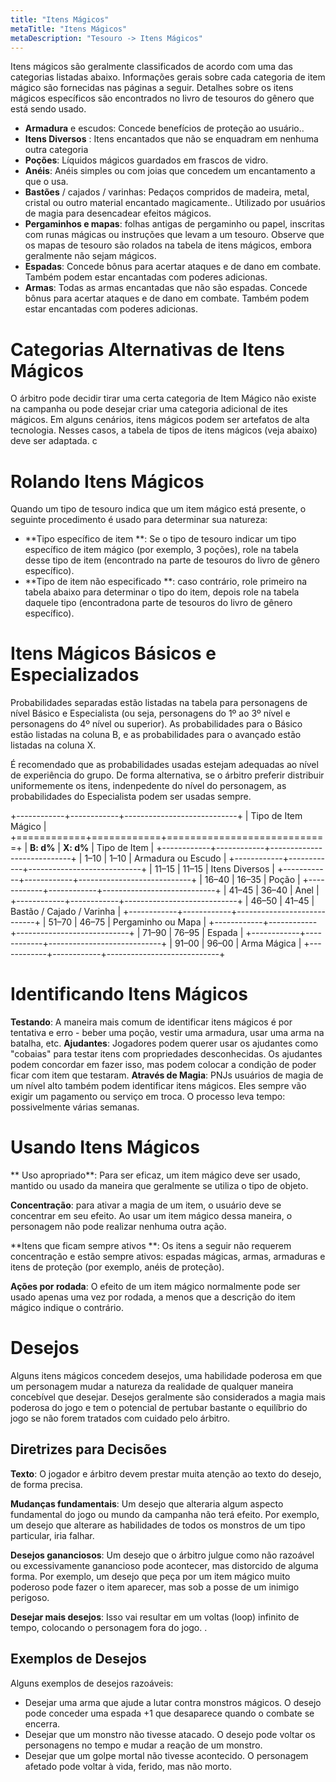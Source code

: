 ```yaml
---
title: "Itens Mágicos"
metaTitle: "Itens Mágicos"
metaDescription: "Tesouro -> Itens Mágicos"
---
```


Itens mágicos são geralmente classificados de acordo com uma das categorias listadas abaixo. Informações gerais sobre cada categoria de item mágico são fornecidas nas páginas a seguir. Detalhes sobre os itens mágicos específicos são encontrados no livro de tesouros do gênero que está sendo usado.

* **Armadura** e escudos: Concede benefícios de proteção ao usuário..
* **Itens Diversos** : Itens encantados que não se enquadram em nenhuma outra categoria
* **Poções**: Líquidos mágicos guardados em frascos de vidro.
* **Anéis**: Anéis simples ou com joias que concedem um encantamento a que o usa.
* **Bastões** / cajados / varinhas: Pedaços compridos de madeira, metal, cristal ou outro material encantado magicamente.. Utilizado por usuários de magia para desencadear efeitos mágicos.
* **Pergaminhos e mapas**: folhas antigas de pergaminho ou papel, inscritas com runas mágicas ou instruções que levam a um tesouro. Observe que os mapas de tesouro são rolados na tabela de itens mágicos, embora geralmente não sejam mágicos.
* **Espadas**: Concede bônus para acertar ataques e de dano em combate. Também podem estar encantadas com poderes adicionas.
* **Armas**: Todas as armas encantadas que não são espadas. Concede bônus para acertar ataques e de dano em combate. Também podem estar encantadas com poderes adicionas.

# Categorias Alternativas de Itens Mágicos
O árbitro pode decidir tirar uma certa categoria de Item Mágico não existe na campanha ou pode desejar criar uma categoria adicional de ites mágicos. Em alguns cenários, itens mágicos podem ser artefatos de alta tecnologia. Nesses casos, a tabela de tipos de itens mágicos (veja abaixo) deve ser adaptada. c

# Rolando Itens Mágicos
Quando um tipo de tesouro indica que um item mágico está presente, o seguinte procedimento é usado para determinar sua natureza:

* **Tipo específico de item **: Se o tipo de tesouro indicar um tipo específico de item mágico (por exemplo, 3 poções), role na tabela desse tipo de item (encontrado na parte de tesouros do livro de gênero específico).
* **Tipo de item não especificado **: caso contrário, role primeiro na tabela abaixo para determinar o tipo do item, depois role na tabela daquele tipo (encontradona parte de tesouros do livro de gênero específico).

# Itens Mágicos Básicos e Especializados
Probabilidades separadas estão listadas na tabela para personagens de nível Básico e Especialista (ou seja, personagens do 1º ao 3º nível e personagens do 4º nível ou superior). As probabilidades para o Básico estão listadas na coluna B, e as probabilidades para o avançado estão listadas na coluna X.

É recomendado que as probabilidades usadas estejam adequadas ao nível de experiência do grupo. De forma alternativa, se o árbitro preferir distribuir uniformemente os itens,  indenpedente do nível do personagem, as probabilidades do Especialista podem ser usadas sempre.

+------------+------------+----------------------------+
| Tipo de Item Mágico                                  |
+============+============+============================+
| **B: d%**  | **X: d%**  | Tipo de Item               |
+------------+------------+----------------------------+
| 1–10       | 1–10       | Armadura ou Escudo         |
+------------+------------+----------------------------+
| 11–15      | 11–15      | Itens Diversos             |
+------------+------------+----------------------------+
| 16–40      | 16–35      | Poção                      |
+------------+------------+----------------------------+
| 41–45      | 36–40      | Anel                       |
+------------+------------+----------------------------+
| 46–50      | 41–45      | Bastão / Cajado / Varinha  |
+------------+------------+----------------------------+
| 51–70      | 46–75      | Pergaminho ou Mapa         |
+------------+------------+----------------------------+
| 71–90      | 76–95      | Espada                     |
+------------+------------+----------------------------+
| 91–00      | 96–00      | Arma Mágica                |
+------------+------------+----------------------------+

# Identificando Itens Mágicos
**Testando**: A maneira mais comum de identificar itens mágicos é por tentativa e erro - beber uma poção, vestir uma armadura, usar uma arma na batalha, etc.
**Ajudantes**: Jogadores podem querer usar os ajudantes como "cobaias" para testar itens com propriedades desconhecidas. Os ajudantes podem concordar em fazer isso, mas podem colocar a condição de poder ficar com item que testaram. 
**Através de Magia**: PNJs usuários de magia de um nível alto também podem identificar itens mágicos. Eles sempre vão exigir um pagamento ou serviço em troca. O processo leva tempo: possivelmente várias semanas.

# Usando Itens Mágicos
** Uso apropriado**: Para ser eficaz, um item mágico deve ser usado, mantido ou usado da maneira que geralmente se utiliza o tipo de objeto.

**<x1 /> Concentração**: para ativar a magia de um item, o usuário deve se concentrar em seu efeito. Ao usar um item mágico dessa maneira, o personagem não pode realizar nenhuma outra ação.

**Itens que ficam sempre ativos **: Os itens a seguir não requerem concentração e estão sempre ativos: espadas mágicas, armas, armaduras e itens de proteção (por exemplo, anéis de proteção).

**Ações por rodada**: O efeito de um item mágico normalmente pode ser usado apenas uma vez por rodada, a menos que a descrição do item mágico indique o contrário.

# Desejos
Alguns itens mágicos concedem desejos, uma habilidade poderosa em que um personagem mudar a natureza da realidade de qualquer maneira concebível que desejar. Desejos geralmente são considerados a magia mais poderosa do jogo e tem o potencial de pertubar bastante o equilíbrio do jogo se não forem tratados com cuidado pelo árbitro.

## Diretrizes para Decisões 

**Texto**: O jogador e árbitro devem prestar muita atenção ao texto do desejo, de forma precisa.

**Mudanças fundamentais**: Um desejo que alteraria algum aspecto fundamental do jogo ou mundo da campanha não terá efeito. Por exemplo, um desejo que alterare as habilidades de todos os monstros de um tipo particular, iria falhar.

**Desejos gananciosos**: Um desejo que o árbitro julgue como não razoável ou excessivamente ganancioso pode acontecer, mas distorcido de alguma forma. Por exemplo, um desejo que peça por um item mágico muito poderoso pode fazer o item aparecer, mas sob a posse de um inimigo perigoso.

**Desejar mais desejos**: Isso vai resultar em um voltas (loop) infinito de tempo, colocando o personagem fora do jogo. .

## Exemplos de Desejos
Alguns exemplos de desejos razoáveis:

* Desejar uma arma que ajude a lutar contra monstros mágicos. O desejo pode conceder uma espada +1 que desaparece quando o combate se encerra.
* Desejar que um monstro não tivesse atacado. O desejo pode voltar os personagens no tempo e mudar a reação de um monstro. 
* Desejar que um golpe mortal não tivesse acontecido. O personagem afetado pode voltar à vida, ferido, mas não morto.
